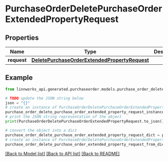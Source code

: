 # PurchaseOrderDeletePurchaseOrderExtendedPropertyRequest


## Properties

Name | Type | Description | Notes
------------ | ------------- | ------------- | -------------
**request** | [**DeletePurchaseOrderExtendedPropertyRequest**](DeletePurchaseOrderExtendedPropertyRequest.md) |  | [optional] 

## Example

```python
from linnworks_api.generated.purchaseorder.models.purchase_order_delete_purchase_order_extended_property_request import PurchaseOrderDeletePurchaseOrderExtendedPropertyRequest

# TODO update the JSON string below
json = "{}"
# create an instance of PurchaseOrderDeletePurchaseOrderExtendedPropertyRequest from a JSON string
purchase_order_delete_purchase_order_extended_property_request_instance = PurchaseOrderDeletePurchaseOrderExtendedPropertyRequest.from_json(json)
# print the JSON string representation of the object
print(PurchaseOrderDeletePurchaseOrderExtendedPropertyRequest.to_json())

# convert the object into a dict
purchase_order_delete_purchase_order_extended_property_request_dict = purchase_order_delete_purchase_order_extended_property_request_instance.to_dict()
# create an instance of PurchaseOrderDeletePurchaseOrderExtendedPropertyRequest from a dict
purchase_order_delete_purchase_order_extended_property_request_from_dict = PurchaseOrderDeletePurchaseOrderExtendedPropertyRequest.from_dict(purchase_order_delete_purchase_order_extended_property_request_dict)
```
[[Back to Model list]](../README.md#documentation-for-models) [[Back to API list]](../README.md#documentation-for-api-endpoints) [[Back to README]](../README.md)


